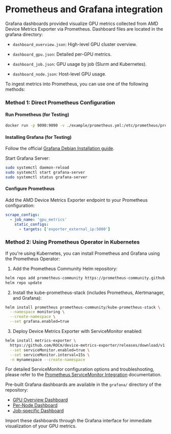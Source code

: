 # Prometheus and Grafana integration

Grafana dashboards provided visualize GPU metrics collected from AMD Device Metrics Exporter via Prometheus. Dashboard files are located in the grafana directory:

- `dashboard_overview.json`: High-level GPU cluster overview.

- `dashboard_gpu.json`: Detailed per-GPU metrics.

- `dashboard_job.json`: GPU usage by job (Slurm and Kubernetes).

- `dashboard_node.json`: Host-level GPU usage.

To ingest metrics into Prometheus, you can use one of the following methods:

### Method 1: Direct Prometheus Configuration

#### Run Prometheus (for Testing)

```bash
docker run -p 9090:9090 -v ./example/prometheus.yml:/etc/prometheus/prometheus.yml -v prometheus-data:/prometheus prom/prometheus
```

#### Installing Grafana (for Testing)

Follow the official [Grafana Debian Installation guide](https://grafana.com/docs/grafana/latest/setup-grafana/installation/debian/).

Start Grafana Server:

```bash
sudo systemctl daemon-reload
sudo systemctl start grafana-server
sudo systemctl status grafana-server
```
#### Configure Prometheus

Add the AMD Device Metrics Exporter endpoint to your Prometheus configuration:

```yaml
scrape_configs:
  - job_name: 'gpu_metrics'
    static_configs:
      - targets: ['exporter_external_ip:5000']
```

### Method 2: Using Prometheus Operator in Kubernetes

If you're using Kubernetes, you can install Prometheus and Grafana using the Prometheus Operator:

1. Add the Prometheus Community Helm repository:
```bash
helm repo add prometheus-community https://prometheus-community.github.io/helm-charts
helm repo update
```

2. Install the kube-prometheus-stack (includes Prometheus, Alertmanager, and Grafana):
```bash
helm install prometheus prometheus-community/kube-prometheus-stack \
  --namespace monitoring \
  --create-namespace \
  --set grafana.enabled=true
```

3. Deploy Device Metrics Exporter with ServiceMonitor enabled:
```bash
helm install metrics-exporter \
  https://github.com/ROCm/device-metrics-exporter/releases/download/v1.3.1/device-metrics-exporter-charts-v1.3.1.tgz \
  --set serviceMonitor.enabled=true \
  --set serviceMonitor.interval=15s \
  -n mynamespace --create-namespace
```

For detailed ServiceMonitor configuration options and troubleshooting, please refer to the [Prometheus ServiceMonitor Integration](./prometheus-servicemonitor.md) documentation.

Pre-built Grafana dashboards are available in the `grafana/` directory of the repository:

- [GPU Overview Dashboard](https://raw.githubusercontent.com/ROCm/gpu-operator/refs/heads/main/grafana/dashboard_overview.json)
- [Per-Node Dashboard](https://raw.githubusercontent.com/ROCm/gpu-operator/refs/heads/main/grafana/dashboard_node.json)
- [Job-specific Dashboard](https://raw.githubusercontent.com/ROCm/gpu-operator/refs/heads/main/grafana/dashboard_job.json)

Import these dashboards through the Grafana interface for immediate visualization of your GPU metrics.
